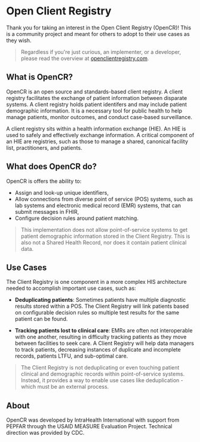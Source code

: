 # Open Client Registry

Thank you for taking an interest in the Open Client Registry (OpenCR)! This is a community project and meant for others to adopt to their use cases as they wish.

> Regardless if you're just curious, an implementer, or a developer, please read the overview at [openclientregistry.com](https://openclientregistry.com).

## What is OpenCR?

OpenCR is an open source and standards-based client registry. A client registry facilitates the exchange of patient information between disparate systems. A client registry holds patient identifers and may include patient demographic information. It is a necessary tool for public health to help manage patients, monitor outcomes, and conduct case-based surveillance.

A client registry sits within a health information exchange (HIE). An HIE is used to safely and effectively exchange information. A critical component of an HIE are registries, such as those to manage a shared, canonical facility list, practitioners, and patients. 

## What does OpenCR do?

OpenCR is offers the ability to:

* Assign and look-up unique identifiers,
* Allow connections from diverse point of service (POS) systems, such as lab systems and electronic medical record (EMR) systems, that can submit messages in FHIR,
* Configure decision rules around patient matching.

> This implementation does not allow point-of-service systems to get patient demographic information stored in the Client Registry. This is also not a Shared Health Record, nor does it contain patient clinical data.

## Use Cases

The Client Registry is one component in a more complex HIS architecture needed to accomplish important use cases, such as:

* **Deduplicating patients**: Sometimes patients have multiple diagnostic results stored within a POS. The Client Registry will link patients based on configurable decision rules so multiple test results for the same patient can be found. 

* **Tracking patients lost to clinical care**: EMRs are often not interoperable with one another, resulting in difficulty tracking patients as they move between facilities to seek care. A Client Registry will help data managers to track patients, decreasing instances of duplicate and incomplete records, patients LTFU, and sub-optimal care. 

> The Client Registry is not deduplicating or even touching patient clinical and demographic records within point-of-service systems. Instead, it provides a way to enable use cases like deduplication - which must be an external process. 

## About

OpenCR was developed by IntraHealth International with support from PEPFAR through the USAID MEASURE Evaluation Project. Technical direction was provided by CDC. 

